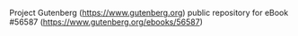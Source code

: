 Project Gutenberg (https://www.gutenberg.org) public repository for
eBook #56587 (https://www.gutenberg.org/ebooks/56587)
